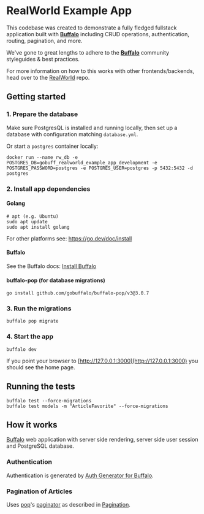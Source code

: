 # RealWorld Example App

This codebase was created to demonstrate a fully fledged fullstack application built with **[Buffalo](http://gobuffalo.io)** including CRUD operations, authentication, routing, pagination, and more.

We've gone to great lengths to adhere to the **[Buffalo](http://gobuffalo.io)** community styleguides & best practices.

For more information on how to this works with other frontends/backends, head over to the [RealWorld](https://github.com/gothinkster/realworld) repo.

## Getting started

### 1. Prepare the database

Make sure PostgresQL is installed and running locally, then set up a database with configuration matching `database.yml`.

Or start a `postgres` container locally:

```
docker run --name rw_db -e POSTGRES_DB=gobuff_realworld_example_app_development -e POSTGRES_PASSWORD=postgres -e POSTGRES_USER=postgres -p 5432:5432 -d postgres
```

### 2. Install app dependencies

#### Golang

```
# apt (e.g. Ubuntu)
sudo apt update
sudo apt install golang
```

For other platforms see: https://go.dev/doc/install

#### Buffalo

See the Buffalo docs: [Install Buffalo](https://gobuffalo.io/documentation/getting_started/installation/)


#### buffalo-pop (for database migrations)

```
go install github.com/gobuffalo/buffalo-pop/v3@3.0.7
```

### 3. Run the migrations

```
buffalo pop migrate
```

### 4. Start the app

```
buffalo dev
```

If you point your browser to [http://127.0.0.1:3000](http://127.0.0.1:3000) you should see the home page.

## Running the tests

```
buffalo test --force-migrations
buffalo test models -m "ArticleFavorite" --force-migrations
```

## How it works

[Buffalo](http://gobuffalo.io) web application with server side rendering, server side user session and PostgreSQL database.

### Authentication
Authentication is generated by [Auth Generator for Buffalo](https://github.com/gobuffalo/buffalo-auth).

### Pagination of Articles
Uses [pop](https://github.com/gobuffalo/pop)'s [paginator](https://github.com/gobuffalo/pop/blob/master/paginator.go) as described in [Pagination](https://github.com/gobuffalo/tags/wiki/Pagination).
